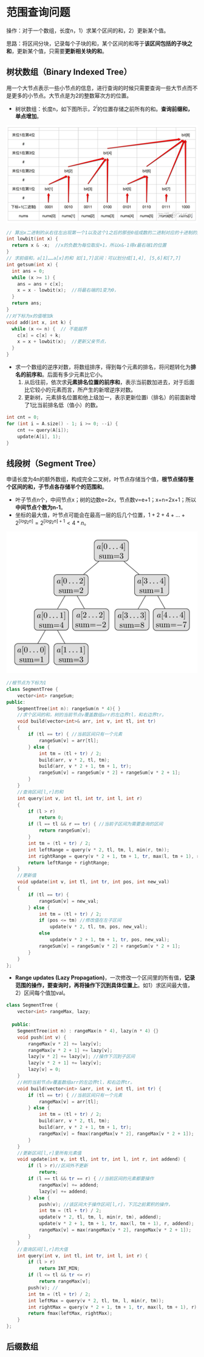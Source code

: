 # 范围查询问题

操作：对于一个数组，长度n，1）求某个区间的和，2）更新某个值。

思路：将区间分块，记录每个子块的和，某个区间的和等于**该区间包括的子块之和**，更新某个值，只需要**更新相关块的和**。

## 树状数组（Binary Indexed Tree）

用一个大节点表示一些小节点的信息，进行查询的时候只需要查询一些大节点而不是更多的小节点。大节点是为2的整数幂次方的位置。

+ 树状数组：长度n，如下图所示，$2^i$的位置存储之前所有的和。**查询前缀和，单点增加**。

![preview](img/v2-5bd54a864cf8aaaaef5faa6dccaa5d2d_r.jpg)

```c++
// 算出x二进制的从右往左出现第一个1以及这个1之后的那些0组成数的二进制对应的十进制的数
int lowbit(int x) {  
  return x & -x;  //x的负数为每位取反+1，所以x&-1得x最右端1的位置
}
// 求前缀和，a[1]……a[x]的和 如[1,7]区间：可以划分成[1,4], [5,6]和[7,7]
int getsum(int x) {  
  int ans = 0;
  while (x >= 1) { 
    ans = ans + c[x];
    x = x - lowbit(x);  //将最右端的1变为0，
  }
  return ans;
}
//对下标为x的值增加k
void add(int x, int k) {
  while (x <= n) {  // 不能越界
    c[x] = c[x] + k;
    x = x + lowbit(x);  //更新父亲节点，
  }
}
```

+ 求一个数组的逆序对数，将数组排序，得到每个元素的排名，将问题转化为**排名的前序和**。后面有多少元素比它小。
  1. 从后往前，依次求**元素排名位置的前序和**，表示当前数加进去，对于后面比它较小的元素而言，所产生的新增逆序对数。
  2. 更新树，元素排名位置和他上级加一，表示更新位置i（排名）的前面新增了1比当前排名低（值小）的数。

```c++
int cnt = 0;
for (int i = A.size() - 1; i >= 0; --i) {
    cnt += query(A[i]);
    update(A[i], 1);
}
```

## 线段树（Segment Tree）

申请长度为4n的额外数组，构成完全二叉树，叶节点存储当个值，**根节点储存整个区间的和，子节点各存储半个的范围和**。

+ 叶子节点n个，中间节点x；树的边数e=2x，节点数v=e+1；x+n=2x+1；所以**中间节点个数为n-1**。
+ 坐标的最大值，叶节点可能会在最高一层的后几个位置，$1+2+4+\dots+2^{[log_2n]}=2^{[log_2n]+1}<4*n$。

![sum-segment-tree](img/sum-segment-tree.png)

```c++
//根节点为下标为1
class SegmentTree {
    vector<int> rangeSum;
public:
    SegmentTree(int n): rangeSum(n * 4){ }
    //求个区间的和，树的当前节点v覆盖数组arr的左边界tl，和右边界tr。
    void build(vector<int>& arr, int v, int tl, int tr)
    {
        if (tl == tr) { //当前区间只有一个元素
            rangeSum[v] = arr[tl];
        } else {
            int tm = (tl + tr) / 2;
            build(arr, v * 2, tl, tm);
            build(arr, v * 2 + 1, tm + 1, tr);
            rangeSum[v] = rangeSum[v * 2] + rangeSum[v * 2 + 1];
        }
    }
    //查询区间[l,r]的和
    int query(int v, int tl, int tr, int l, int r)
    {
        if (l > r)
            return 0;
        if (l == tl && r == tr) { //当前子区间为需要查询的区间
            return rangeSum[v];
        }
        int tm = (tl + tr) / 2;
        int leftRange = query(v * 2, tl, tm, l, min(r, tm));
        int rightRange = query(v * 2 + 1, tm + 1, tr, max(l, tm + 1), r);
        return leftRange + rightRange;
    }
    //更新值
    void update(int v, int tl, int tr, int pos, int new_val)
    {
        if (tl == tr) {
            rangeSum[v] = new_val;
        } else {
            int tm = (tl + tr) / 2;
            if (pos <= tm) //修改值在左子区间
                update(v * 2, tl, tm, pos, new_val);
            else
                update(v * 2 + 1, tm + 1, tr, pos, new_val);
            rangeSum[v] = rangeSum[v * 2] + rangeSum[v * 2 + 1];
        }
    }
};
```

+ **Range updates (Lazy Propagation)**，一次修改一个区间里的所有值，**记录范围的操作，要查询时，再将操作下沉到具体位置上**。如1）求区间最大值，2）区间每个值加val。

```c++
class SegmentTree {
    vector<int> rangeMax, lazy;

  public:
    SegmentTree(int n) : rangeMax(n * 4), lazy(n * 4) {}
    void push(int v) {
        rangeMax[v * 2] += lazy[v];
        rangeMax[v * 2 + 1] += lazy[v];
        lazy[v * 2] += lazy[v]; //操作下沉到子区间
        lazy[v * 2 + 1] += lazy[v];
        lazy[v] = 0;
    }
    //树的当前节点v覆盖数组arr的左边界tl，和右边界tr。
    void build(vector<int> &arr, int v, int tl, int tr) {
        if (tl == tr) { //当前区间只有一个元素
            rangeMax[v] = arr[tl];
        } else {
            int tm = (tl + tr) / 2;
            build(arr, v * 2, tl, tm);
            build(arr, v * 2 + 1, tm + 1, tr);
            rangeMax[v] = fmax(rangeMax[v * 2], rangeMax[v * 2 + 1]);
        }
    }
    //更新区间[l,r]里所有元素值
    void update(int v, int tl, int tr, int l, int r, int addend) {
        if (l > r)//区间外不更新
            return;
        if (l == tl && tr == r) { //当前区间的元素都要操作
            rangeMax[v] += addend;
            lazy[v] += addend;
        } else {
            push(v); //该区间大于操作区间[l,r]，下沉之前累积的操作，
            int tm = (tl + tr) / 2;
            update(v * 2, tl, tm, l, min(r, tm), addend);
            update(v * 2 + 1, tm + 1, tr, max(l, tm + 1), r, addend);
            rangeMax[v] = max(rangeMax[v * 2], rangeMax[v * 2 + 1]);
        }
    }
    //查询区间[l,r]的大值
    int query(int v, int tl, int tr, int l, int r) {
        if (l > r) 
            return INT_MIN;
        if (l <= tl && tr <= r)
            return rangeMax[v];
        push(v); //
        int tm = (tl + tr) / 2;
        int leftMax = query(v * 2, tl, tm, l, min(r, tm));
        int rightMax = query(v * 2 + 1, tm + 1, tr, max(l, tm + 1), r);
        return fmax(leftMax, rightMax);
    }
};
```

## 后缀数组

  

